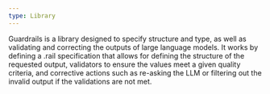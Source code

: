 ```yaml
---
type: Library
---
```


Guardrails is a library designed to specify structure and type, as well as validating and correcting the outputs of large language models. It works by defining a .rail specification that allows for defining the structure of the requested output, validators to ensure the values meet a given quality criteria, and corrective actions such as re-asking the LLM or filtering out the invalid output if the validations are not met.